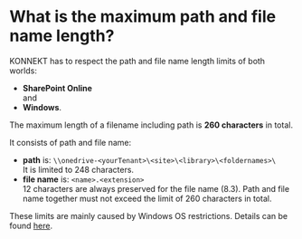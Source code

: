 # What is the maximum path and file name length?

KONNEKT has to respect the path and file name length limits of both worlds:

* **SharePoint Online** \
  and
* **Windows**.

The maximum length of a filename including path is **260 characters** in total.

It consists of path and file name:

* **path** is: `\\onedrive-<yourTenant>\<site>\<library>\<foldernames>\`\
  It is limited to 248 characters.
* **file name** is: `<name>.<extension>`\
  12 characters are always preserved for the file name (8.3). Path and file name together must not exceed the limit of 260 characters in total.

These limits are mainly caused by Windows OS restrictions. Details can be found [here](https://docs.microsoft.com/en-us/windows/win32/fileio/maximum-file-path-limitation?tabs=cmd).
